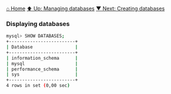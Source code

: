 [⌂ Home](../../../README.md)
[⬆ Up: Managing databases](README.md)
[▼ Next: Creating databases](creating_databases.md)

### Displaying databases

```bash
mysql> SHOW DATABASES;
+-------------------------+
| Database                |
+-------------------------+
| information_schema      |
| mysql                   |
| performance_schema      |
| sys                     |
+-------------------------+
4 rows in set (0,00 sec)

```